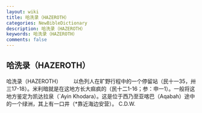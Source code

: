 ```yaml
---
layout: wiki
title: 哈洗录（HAZEROTH）
categories: NewBibleDictionary
description: 哈洗录（HAZEROTH）
keywords: 哈洗录（HAZEROTH）
comments: false
---
```


## 哈洗录（HAZEROTH）



哈洗录（HAZEROTH）
　　以色列人在旷野行程中的一个停留站（民十一35，卅三17-18）。米利暗就是在这地方长大痲疯的（民十二1-16；参：申一1）。一般将这地方鉴定为凯达拉泉（`Ayin
Khodara）。这是位于西乃至亚喀巴（Aqabah）途中的一个绿洲，其上有一口井（*靠近海边安营）。
C.D.W.




